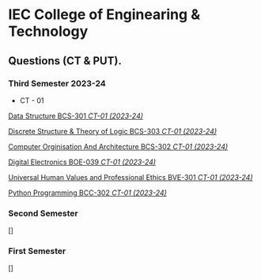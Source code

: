 # IEC College of Enginearing & Technology 
## Questions (CT & PUT).
### Third Semester 2023-24
- CT - 01

[Data Structure BCS-301 *CT-01 (2023-24)*](https://raw.githubusercontent.com/princekunal101/academic-section/main/Studies/IEC-Question-paper-CT-PUT/Third-sem/Data-structure-bcs301.jpg)

[Discrete Structure & Theory of Logic BCS-303 *CT-01 (2023-24)*](https://raw.githubusercontent.com/princekunal101/academic-section/main/Studies/IEC-Question-paper-CT-PUT/Third-sem/Discrite-structure-&-Theory-of-logic-bcs303.jpg)

[Computer Orginisation And Architecture BCS-302 *CT-01 (2023-24)*](https://raw.githubusercontent.com/princekunal101/academic-section/main/Studies/IEC-Question-paper-CT-PUT/Third-sem/Computer-Orginisation-and-Architecture-bcs302.jpg)

[Digital Electronics BOE-039 *CT-01 (2023-24)*](https://raw.githubusercontent.com/princekunal101/academic-section/main/Studies/IEC-Question-paper-CT-PUT/Third-sem/Digital-electronics-boe039.jpg)

[Universal Human Values and Professional Ethics BVE-301 *CT-01 (2023-24)*](https://raw.githubusercontent.com/princekunal101/academic-section/main/Studies/IEC-Question-paper-CT-PUT/Third-sem/Universal-human-values-&-profrssional-ethics-bve301.jpg)

[Python Programming BCC-302 *CT-01 (2023-24)*](https://raw.githubusercontent.com/princekunal101/academic-section/main/Studies/IEC-Question-paper-CT-PUT/Third-sem/python-programming-bcc302.jpg)
### Second Semester 
[]
### First Semester 
[]